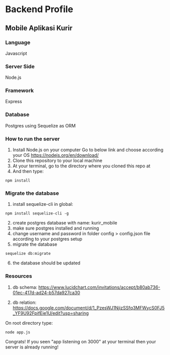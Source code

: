 # Backend Profile

## Mobile Aplikasi Kurir

### Language

Javascript

### Server Side

Node.js

### Framework

Express

### Database

Postgres using Sequelize as ORM

### How to run the server

1. Install Node.js on your computer
   Go to below link and choose according your OS
   https://nodejs.org/en/download/
2. Clone this repository to your local machine
3. At your terminal, go to the directory where you cloned this repo at
4. And then type:

```
npm install
```

### Migrate the database

1. install sequelize-cli in global:

```
npm install sequelize-cli -g
```

2. create postgres database with name: kurir_mobile
3. make sure postgres installed and running
4. change username and password in folder config > config.json file according to your postgres setup
5. migrate the database

```
sequelize db:migrate
```

6. the database should be updated

### Resources

1. db schema: https://www.lucidchart.com/invitations/accept/b80ab736-01ec-417d-ad24-b57da927ca30

2. db relation:
   https://docs.google.com/document/d/1_PzesWJ1NjizSSfq3MFWycS0FJ5_YF9U92FpifEie1U/edit?usp=sharing

On root directory type:

```
node app.js
```

Congrats! If you seen "app listening on 3000" at your terminal then your server is already running!
